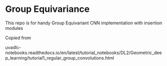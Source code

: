 # Group Equivariance

This repo is for handy Group Equivariant CNN implementation with insertion modules

Copied from 

uvadlc-notebooks.readthedocs.io/en/latest/tutorial_notebooks/DL2/Geometric_deep_learning/tutorial1_regular_group_convolutions.html
